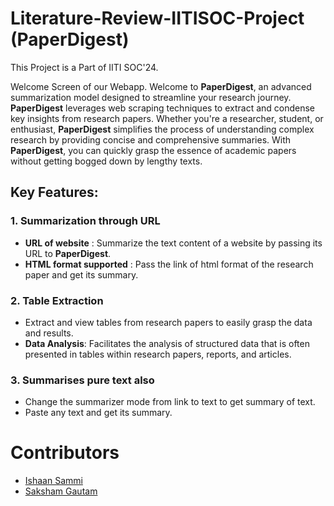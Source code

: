 # Literature-Review-IITISOC-Project (PaperDigest)

This Project is a Part of IITI SOC'24.



Welcome Screen of our Webapp.
Welcome to **PaperDigest**, an advanced summarization model designed to streamline your research journey. **PaperDigest** leverages web scraping techniques to extract and condense key insights from research papers.
Whether you're a researcher, student, or enthusiast, **PaperDigest** simplifies the process of understanding complex research by providing concise and comprehensive summaries. With **PaperDigest**, you can quickly grasp the essence of academic papers without getting bogged down by lengthy texts.

## Key Features:
### 1. Summarization through URL
* **URL of website** : Summarize the text content of a website by passing its URL to **PaperDigest**.
* **HTML format supported** : Pass the link of html format of the research paper and get its summary.

### 2. Table Extraction
* Extract and view tables from research papers to easily grasp the data and results.
*  **Data Analysis**: Facilitates the analysis of structured data that is often presented in tables within research papers, reports, and articles.

### 3. Summarises pure text also
* Change the summarizer mode from link to text to get summary of text.
* Paste any text and get its summary.
  

# Contributors
* [Ishaan Sammi](https://github.com/IshaanSammi)
* [Saksham Gautam](https://github.com/CompilerIsHere)
